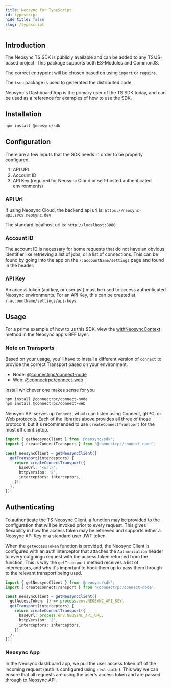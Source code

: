 ```yaml
---
title: Neosync for TypeScript
id: typescript
hide_title: false
slug: /typescript
---
```


## Introduction

The Neosync TS SDK is publicly available and can be added to any TS/JS-based project.
This package supports both ES-Modules and CommonJS.

The correct entrypoint will be chosen based on using `import` or `require`.

The `tsup` package is used to generated the distributed code.

Neosync's Dashboard App is the primary user of the TS SDK today, and can be used as a reference for examples of how to use the SDK.

## Installation

```sh
npm install @neosync/sdk
```

## Configuration

There are a few inputs that the SDK needs in order to be properly configured.

1. API URL
2. Account ID
3. API Key (required for Neosync Cloud or self-hosted authenticated environments)

### API Url

If using Neosync Cloud, the backend api url is: `https://neosync-api.svcs.neosync.dev`

The standard localhost url is: `http://localhost:8080`

### Account ID

The account ID is necessary for some requests that do not have an obvious identifier like retrieving a list of jobs, or a list of connections.
This can be found by going into the app on the `/:accountName/settings` page and found in the header.

### API Key

An access token (api key, or user jwt) must be used to access authenticated Neosync environments.
For an API Key, this can be created at `/:accountName/settings/api-keys`.

## Usage

For a prime example of how to us this SDK, view the [withNeosyncContext](https://github.com/nucleuscloud/neosync/blob/main/frontend/apps/web/api-only/neosync-context.ts#L23) method in the Neosync app's BFF layer.

### Note on Transports

Based on your usage, you'll have to install a different version of `connect` to provide the correct Transport based on your environment.

- Node: [@connectrpc/connect-node](https://connectrpc.com/docs/node/using-clients)
- Web: [@connectrpc/connect-web](https://connectrpc.com/docs/web/using-clients)

Install whichever one makes sense for you

```sh
npm install @connectrpc/connect-node
npm install @connectrpc/connect-web
```

Neosync API serves up `Connect`, which can listen using Connect, gRPC, or Web protocols.
Each of the libraries above provides all three of those protocols, but it's recommended to use `createConnectTransport` for the most efficient setup.

```ts
import { getNeosyncClient } from '@neosync/sdk';
import { createConnectTransport } from '@connectrpc/connect-node';

const neosyncClient = getNeosyncClient({
  getTransport(interceptors) {
    return createConnectTransport({
      baseUrl: '<url>',
      httpVersion: '2',
      interceptors: interceptors,
    });
  },
});
```

## Authenticating

To authenticate the TS Neosync Client, a function may be provided to the configuration that will be invoked prior to every request.
This gives flexability in how the access token may be retrieved and supports either a Neosync API Key or a standard user JWT token.

When the `getAccessToken` function is provided, the Neosync Client is configured with an auth interceptor that attaches the `Authorization` header to every outgoingn request with the access token returned from the function.
This is why the `getTransport` method receives a list of interceptors, and why it's important to hook them up to pass them through to the relevant transport being used.

```ts
import { getNeosyncClient } from '@neosync/sdk';
import { createConnectTransport } from '@connectrpc/connect-node';

const neosyncClient = getNeosyncClient({
  getAccessToken: () => process.env.NEOSYNC_API_KEY,
  getTransport(interceptors) {
    return createConnectTransport({
      baseUrl: process.env.NEOSYNC_API_URL,
      httpVersion: '2',
      interceptors: interceptors,
    });
  },
});
```

### Neosync App

In the Neosync dashboard app, we pull the user access token off of the incoming request (auth is configured using `next-auth`.).
This way we can ensure that all requests are using the user's access token and are passed through to Neosync API.

